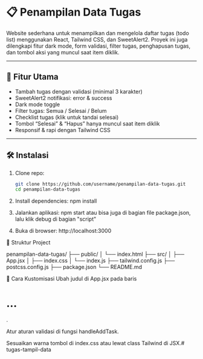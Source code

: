 # 📋 Penampilan Data Tugas

Website sederhana untuk menampilkan dan mengelola daftar tugas (todo list) menggunakan React, Tailwind CSS, dan SweetAlert2. Proyek ini juga dilengkapi fitur dark mode, form validasi, filter tugas, penghapusan tugas, dan tombol aksi yang muncul saat item diklik.

---

## 🚀 Fitur Utama

- Tambah tugas dengan validasi (minimal 3 karakter)  
- SweetAlert2 notifikasi: error & success  
- Dark mode toggle  
- Filter tugas: Semua / Selesai / Belum  
- Checklist tugas (klik untuk tandai selesai)  
- Tombol “Selesai” & “Hapus” hanya muncul saat item diklik  
- Responsif & rapi dengan Tailwind CSS  

---

## 🛠️ Instalasi

1. Clone repo:  
   ```bash
   git clone https://github.com/username/penampilan-data-tugas.git
   cd penampilan-data-tugas

2. Install dependencies:
   npm install

3. Jalankan aplikasi:
   npm start atau bisa juga di bagian file package.json, lalu klik debug di bagian "script"

4. Buka di browser: http://localhost:3000


📂 Struktur Project
   
penampilan-data-tugas/
├── public/
│   └── index.html
├── src/
│   ├── App.jsx
│   ├── index.css
│   └── index.js
├── tailwind.config.js
├── postcss.config.js
├── package.json
└── README.md


🔧 Cara Kustomisasi
Ubah judul di App.jsx pada baris <h1 className="…">…</h1>.

Atur aturan validasi di fungsi handleAddTask.

Sesuaikan warna tombol di index.css atau lewat class Tailwind di JSX.#   t u g a s - t a m p i l - d a t a 
 
 
